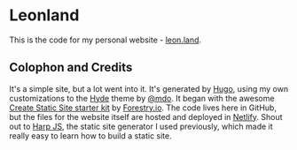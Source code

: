 # Leonland

This is the code for my personal website - [leon.land](https://leon.land). 

## Colophon and Credits

It's a simple site, but a lot went into it. It's generated by [Hugo](https://gohugo.io/), using my own customizations to the [Hyde](http://hyde.getpoole.com/) theme by [@mdo](https://twitter.com/mdo). It began with the awesome [Create Static Site starter kit](https://github.com/forestryio/create-static-site) by [Forestry.io](https://forestry.io/). The code lives here in GitHub, but the files for the website itself are hosted and deployed in [Netlify](https://www.netlify.com/). Shout out to [Harp JS](http://harpjs.com/), the static site generator I used previously, which made it really easy to learn how to build a static site.
